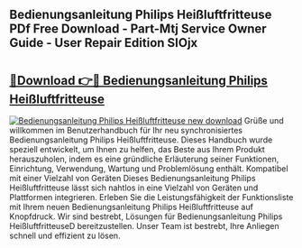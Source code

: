## Bedienungsanleitung Philips Heißluftfritteuse PDf Free Download - Part-Mtj Service Owner Guide - User Repair Edition SIOjx

# <h2><a href="http://df2h4e.blite.top/?on=Bedienungsanleitung+Philips+Hei%c3%9fluftfritteuse">🔗Download 👉🔴 Bedienungsanleitung Philips Heißluftfritteuse</a></h2>

[![Bedienungsanleitung Philips Heißluftfritteuse new download](https://i.imgur.com/lujVjoI.png)](http://df2h4e.blite.top/?on=Bedienungsanleitung+Philips+Hei%c3%9fluftfritteuse)
Grüße und willkommen im Benutzerhandbuch für Ihr neu synchronisiertes Bedienungsanleitung Philips Heißluftfritteuse. Dieses Handbuch wurde speziell entwickelt, um Ihnen zu helfen, das Beste aus Ihrem Produkt herauszuholen, indem es eine gründliche Erläuterung seiner Funktionen, Einrichtung, Verwendung, Wartung und Problemlösung enthält. Kompatibel mit einer Vielzahl von Geräten Dieses Bedienungsanleitung Philips Heißluftfritteuse lässt sich nahtlos in eine Vielzahl von Geräten und Plattformen integrieren. Erleben Sie die Leistungsfähigkeit der Funktionsliste mit Ihrem neuen Bedienungsanleitung Philips Heißluftfritteuse auf Knopfdruck. Wir sind bestrebt, Lösungen für Bedienungsanleitung Philips HeißluftfritteuseD bereitzustellen. Unser Team ist bestrebt, Ihre Anliegen schnell und effizient zu lösen.
